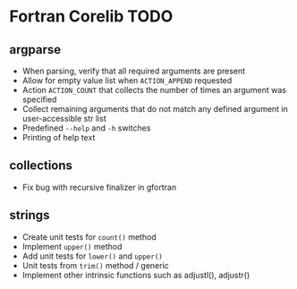 # Fortran Corelib TODO #

## argparse ##

-   When parsing, verify that all required arguments are present
-   Allow for empty value list when `ACTION_APPEND` requested
-   Action `ACTION_COUNT` that collects the number of times an argument was
    specified
-   Collect remaining arguments that do not match any defined argument
    in user-accessible str list
-   Predefined `--help` and `-h` switches
-   Printing of help text


## collections ##
-   Fix bug with recursive finalizer in gfortran


## strings ##

-   Create unit tests for `count()` method
-   Implement `upper()` method
-   Add unit tests for `lower()` and `upper()`
-   Unit tests from `trim()` method / generic
-   Implement other intrinsic functions such as adjustl(), adjustr()
